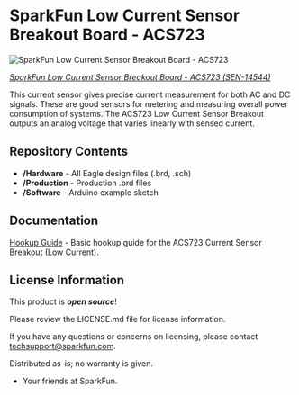 SparkFun Low Current Sensor Breakout Board - ACS723
======================================================

![SparkFun Low Current Sensor Breakout Board - ACS723](https://cdn.sparkfun.com/assets/parts/1/2/6/6/7/14544-SparkFun_Current_Sensor_Breakout_-_ACS723__Low_Current_-01.jpg)

[*SparkFun Low Current Sensor Breakout Board - ACS723 (SEN-14544)*](https://www.sparkfun.com/products/14544) 

This current sensor gives precise current measurement for both AC and DC signals. 
These are good sensors for metering and measuring overall power consumption of systems.
The ACS723 Low Current Sensor Breakout outputs an analog voltage that varies linearly with sensed current.

Repository Contents
-------------------
* **/Hardware** - All Eagle design files (.brd, .sch)
* **/Production** - Production .brd files
* **/Software** - Arduino example sketch

Documentation
-------------------
[Hookup Guide](https://learn.sparkfun.com/tutorials/current-sensor-breakout-acs723-hookup-guide) - Basic hookup guide for the ACS723 Current Sensor Breakout (Low Current).

License Information
-------------------

This product is _**open source**_! 

Please review the LICENSE.md file for license information. 

If you have any questions or concerns on licensing, please contact techsupport@sparkfun.com.

Distributed as-is; no warranty is given.

- Your friends at SparkFun.

_<COLLABORATION CREDIT>_
